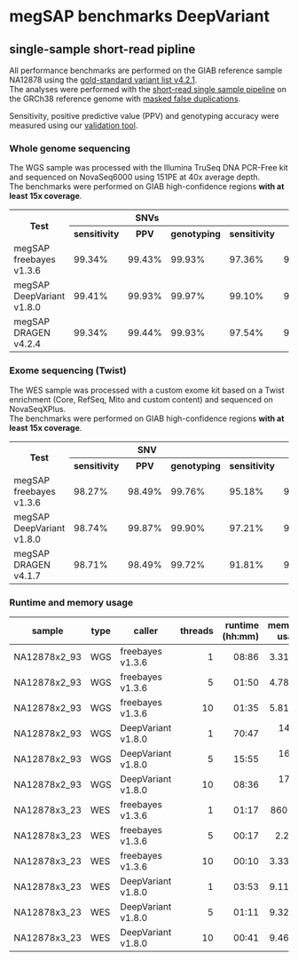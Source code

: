 # megSAP benchmarks DeepVariant

## single-sample short-read pipline

All performance benchmarks are performed on the GIAB reference sample NA12878 using the [gold-standard variant list v4.2.1](https://ftp-trace.ncbi.nlm.nih.gov/giab/ftp/release/NA12878_HG001/NISTv4.2.1/GRCh38/).  
The analyses were performed with the [short-read single sample pipeline](https://github.com/imgag/megSAP/blob/master/src/Pipelines/analyze.php) on the GRCh38 reference genome with [masked false duplications](https://www.nature.com/articles/s41587-021-01158-1).

Sensitivity, positive predictive value (PPV) and genotyping accuracy were measured using our [validation tool](https://github.com/imgag/megSAP/blob/master/src/Auxilary/validate_NA12878.php).

### Whole genome sequencing

The WGS sample was processed with the Illumina TruSeq DNA PCR-Free kit and sequenced on NovaSeq6000 using 151PE at 40x average depth.  
The benchmarks were performed on GIAB high-confidence regions **with at least 15x coverage**.

<table>
	<tr>
		<th rowspan=2>Test</th>
		<th colspan=3>SNVs</th>
		<th colspan=3>InDels</th>
	</tr>
	<tr>
		<th>sensitivity</th>
		<th>PPV</th>
		<th>genotyping</th>
		<th>sensitivity</th>
		<th>PPV</th>
		<th>genotyping</th>
	</tr>
	<tr>
		<td>megSAP freebayes v1.3.6</td> <!--- dataset: NA12878x2_93 @ 40x --->
		<td>99.34%</td>
		<td>99.43%</td>
		<td>99.93%</td>
		<td>97.36%</td>
		<td>99.41%</td>
		<td>98.47%</td>
	</tr>
	<tr>
		<td>megSAP DeepVariant v1.8.0</td> <!--- dataset: NA12878x2_93 @ 40x --->
		<td>99.41%</td>
		<td>99.93%</td>
		<td>99.97%</td>
		<td>99.10%</td>
		<td>99.70%</td>
		<td>99.86%</td>
	</tr>
	<tr>
		<td>megSAP DRAGEN v4.2.4</td> <!--- dataset: NA12878x2_93 @ 40x --->
		<td>99.34%</td>
		<td>99.44%</td>
		<td>99.93%</td>
		<td>97.54%</td>
		<td>99.38%</td>
		<td>98.47%</td>
	</tr>
</table>

### Exome sequencing (Twist)

The WES sample was processed with a custom exome kit based on a Twist enrichment (Core, RefSeq, Mito and custom content) and sequenced on NovaSeqXPlus.   
The benchmarks were performed on GIAB high-confidence regions **with at least 15x coverage**.

<table>
	<tr>
		<th rowspan=2>Test</th>
		<th colspan=3>SNV</th>
		<th colspan=3>InDel</th>
	</tr>
	<tr>
		<th>sensitivity</th>
		<th>PPV</th>
		<th>genotyping</th>
		<th>sensitivity</th>
		<th>PPV</th>
		<th>genotyping</th>
	</tr>
	<tr>
		<td>megSAP freebayes v1.3.6</td> <!--- dataset: NA12878x3_23 @ 188x --->
		<td>98.27%</td>
		<td>98.49%</td>
		<td>99.76%</td>
		<td>95.18%</td>
		<td>96.59%</td>
		<td>96.00%</td>
	</tr>
	<tr>
		<td>megSAP DeepVariant v1.8.0</td> <!--- dataset: NA12878x3_23 @ 188x --->
		<td>98.74%</td>
		<td>99.87%</td>
		<td>99.90%</td>
		<td>97.21%</td>
		<td>98.56%</td>
		<td>99.68%</td>
	<tr>
	<tr>
		<td>megSAP DRAGEN v4.1.7</td> <!--- dataset: NA12878x3_23 @ 188x --->
		<td>98.71%</td>
		<td>98.49%</td>
		<td>99.72%</td>
		<td>91.81%</td>
		<td>93.43%</td>
		<td>99.57%</td>
	</tr>
</table>

### Runtime and memory usage


| sample     | type | caller  | threads | runtime (hh:mm) | memory usage |
|------------|------|------------|--------:|----------------:|-------------:|
| NA12878x2_93 | WGS  |freebayes v1.3.6 	|     1   | 08:86            | 3.31 GB      |
| NA12878x2_93 | WGS  |freebayes v1.3.6		|     5   | 01:50            | 4.78 GB       |
| NA12878x2_93 | WGS  |freebayes v1.3.6  	|     10  | 01:35            | 5.81 GB      |
| NA12878x2_93 | WGS  |DeepVariant v1.8.0	|     1   | 70:47            | 14.96 GB      |
| NA12878x2_93 | WGS  |DeepVariant v1.8.0  	|     5   | 15:55            | 16.28 GB      |
| NA12878x2_93 | WGS  |DeepVariant v1.8.0	|     10  | 08:36       	 	| 17.51 GB		|
| NA12878x3_23 | WES  |freebayes v1.3.6 	|     1   | 01:17            | 860 MB      |
| NA12878x3_23 | WES  |freebayes v1.3.6		|     5   | 00:17            | 2.2 GB      |
| NA12878x3_23 | WES  |freebayes v1.3.6  	|     10  | 00:10            | 3.33 GB      |
| NA12878x3_23 | WES  |DeepVariant v1.8.0	|     1   | 03:53            | 9.11 GB      |
| NA12878x3_23 | WES  |DeepVariant v1.8.0  	|     5   | 01:11            | 9.32 GB      |
| NA12878x3_23 | WES  |DeepVariant v1.8.0	|     10  | 00:41       		| 9.46 GB		|
